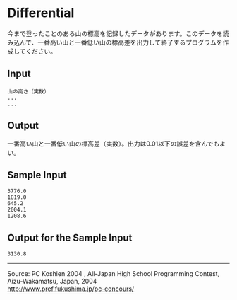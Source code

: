 # Differential

今まで登ったことのある山の標高を記録したデータがあります。このデータを読み込んで、一番高い山と一番低い山の標高差を出力して終了するプログラムを作成してください。

## Input

    山の高さ（実数）
    ...
    ...

## Output

一番高い山と一番低い山の標高差（実数）。出力は0.01以下の誤差を含んでもよい。

## Sample Input

    3776.0
    1819.0
    645.2
    2004.1
    1208.6

## Output for the Sample Input

    3130.8

* * *

Source: PC Koshien 2004 , All-Japan High School Programming Contest, Aizu-Wakamatsu, Japan, 2004   
<http://www.pref.fukushima.jp/pc-concours/>